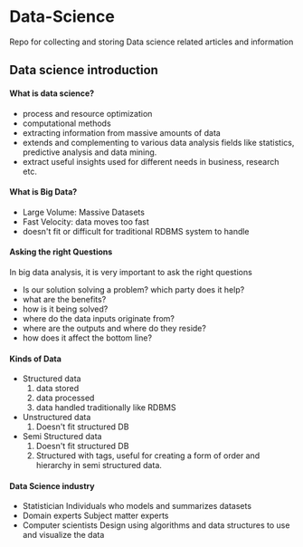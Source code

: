 # Data-Science
Repo for collecting and storing Data science related articles and information

## Data science introduction

#### What is data science?
* process and resource optimization
* computational methods
* extracting information from massive amounts of data
* extends and complementing to various data analysis fields like statistics, predictive analysis and data mining.
* extract useful insights used for different needs in business, research etc.

#### What is Big Data?
* Large Volume: Massive Datasets
* Fast Velocity: data moves too fast
* doesn't fit or difficult for traditional RDBMS system to handle

#### Asking the right Questions
In big data analysis, it is very important to ask the right questions
* Is our solution solving a problem? which party does it help?
* what are the benefits?
* how is it being solved?
* where do the data inputs originate from?
* where are the outputs and where do they reside?
* how does it affect the bottom line?

#### Kinds of Data
* Structured data
  1. data stored
  2. data processed
  3. data handled traditionally like RDBMS
* Unstructured data
  1. Doesn't fit structured DB
* Semi Structured data
  1. Doesn't fit structured DB
  2. Structured with tags, useful for creating a form of order and hierarchy in semi structured data.

#### Data Science industry
* Statistician
 Individuals who models and summarizes datasets
* Domain experts
 Subject matter experts
* Computer scientists
Design using algorithms and data structures to use and visualize the data
